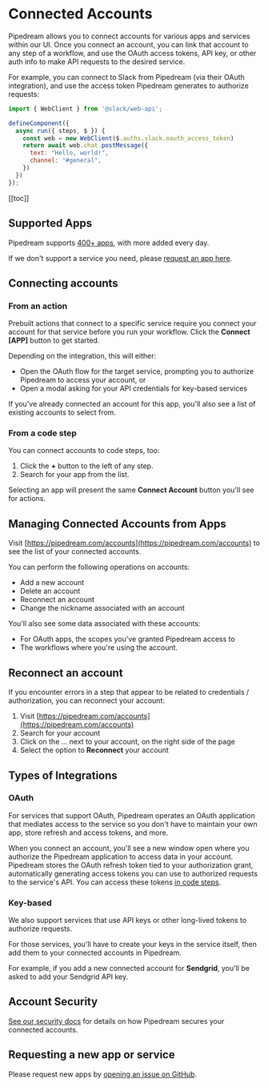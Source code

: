 # Connected Accounts

Pipedream allows you to connect accounts for various apps and services within our UI. Once you connect an account, you can link that account to any step of a workflow, and use the OAuth access tokens, API key, or other auth info to make API requests to the desired service.

For example, you can connect to Slack from Pipedream (via their OAuth integration), and use the access token Pipedream generates to authorize requests:

```javascript
import { WebClient } from '@slack/web-api';

defineComponent({
  async run({ steps, $ }) {
    const web = new WebClient($.auths.slack.oauth_access_token)
    return await web.chat.postMessage({
      text: "Hello, world!",
      channel: "#general",
    })
  })
});
```

[[toc]]

## Supported Apps

Pipedream supports [400+ apps](https://pipedream.com/apps), with more added every day.

If we don't support a service you need, please [request an app here](#requesting-a-new-app-or-service).

## Connecting accounts

### From an action

Prebuilt actions that connect to a specific service require you connect your account for that service before you run your workflow. Click the **Connect [APP]** button to get started.

Depending on the integration, this will either:

- Open the OAuth flow for the target service, prompting you to authorize Pipedream to access your account, or
- Open a modal asking for your API credentials for key-based services

If you've already connected an account for this app, you'll also see a list of existing accounts to select from.

### From a code step

You can connect accounts to code steps, too:

1. Click the **+** button to the left of any step.
2. Search for your app from the list.

Selecting an app will present the same **Connect Account** button you'll see for actions.

## Managing Connected Accounts from Apps

Visit [https://pipedream.com/accounts](https://pipedream.com/accounts) to see the list of your connected accounts.

You can perform the following operations on accounts:

- Add a new account
- Delete an account
- Reconnect an account
- Change the nickname associated with an account

You'll also see some data associated with these accounts:

- For OAuth apps, the scopes you've granted Pipedream access to
- The workflows where you're using the account.

## Reconnect an account

If you encounter errors in a step that appear to be related to credentials / authorization, you can reconnect your account:

1. Visit [https://pipedream.com/accounts](https://pipedream.com/accounts)
2. Search for your account
3. Click on the *...* next to your account, on the right side of the page
4. Select the option to **Reconnect** your account

## Types of Integrations

### OAuth

For services that support OAuth, Pipedream operates an OAuth application that mediates access to the service so you don't have to maintain your own app, store refresh and access tokens, and more.

When you connect an account, you'll see a new window open where you authorize the Pipedream application to access data in your account. Pipedream stores the OAuth refresh token tied to your authorization grant, automatically generating access tokens you can use to authorized requests to the service's API. You can access these tokens [in code steps](/workflows/steps/code/auth/).

### Key-based

We also support services that use API keys or other long-lived tokens to authorize requests.

For those services, you'll have to create your keys in the service itself, then add them to your connected accounts in Pipedream.

For example, if you add a new connected account for **Sendgrid**, you'll be asked to add your Sendgrid API key.

## Account Security

[See our security docs](/privacy-and-security/#third-party-oauth-grants-api-keys-and-environment-variables) for details on how Pipedream secures your connected accounts.

## Requesting a new app or service

Please request new apps by [opening an issue on GitHub](https://github.com/PipedreamHQ/pipedream/issues/new?assignees=&labels=app%2C+enhancement&template=app---service-integration.md&title=%5BAPP%5D).

<Footer />
